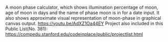  A moon phase calculator, which shows illumination percentage of moon, age of moon in days and the name of phase moon 
 is in for a date input. It also shows approximate visual representation of moon-phase in graphical canvas output.
 https://youtu.be/AdXZ1Oa44EY
 Project also included in this Public List(No. 381): https://compedu.stanford.edu/codeinplace/public/projectlist.html
 
